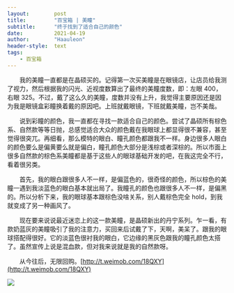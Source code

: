 ```yaml
---
layout:        post
title:         "百宝箱 | 美瞳"
subtitle:      "终于找到了适合自己的颜色"
date:          2021-04-19
author:        "Haauleon"
header-style:  text
tags:
    - 百宝箱
---
```


&emsp;&emsp;我的美瞳一直都是在晶硕买的。记得第一次买美瞳是在眼镜店，让店员给我测了视力，然后根据我的闪光、近视度数算出了最终的美瞳度数，即：左眼 400，右眼 325。不过，戴了这么久的美瞳，度数并没有上升，我觉得主要原因还是因为我是眼镜盒彩瞳换着戴的原因吧。上班就戴眼镜，下班就戴美瞳，岂不美哉。       

&emsp;&emsp;说到彩瞳的颜色，我一直都在寻找一款适合自己的颜色。尝试了晶硕所有棕色系、自然款等等日抛，总感觉适合大众的颜色戴在我眼球上都显得很不兼容，甚至觉得很突兀。再细看，那么模特的眼白、瞳孔颜色都跟我不一样。身边很多人眼白的颜色要么是偏黄要么就是偏白，瞳孔颜色大部分是浅棕或者深棕的。所以市面上很多自然款的棕色系美瞳都是基于这些人的眼球基础开发的吧，在我这完全不行，看着很另类。       

&emsp;&emsp;首先，我的眼白跟很多人不一样，是偏蓝色的，很奇怪的颜色，所以棕色的美瞳一遇到我淡蓝色的眼白基本就出局了。我瞳孔的颜色也跟很多人不一样，是偏黑的。所以分析下来，我的眼球基本跟棕色没啥关系，别人戴棕色完全 hold，到我就变成了另一种画风了。        

&emsp;&emsp;现在要来说说最近迷恋上的这一款美瞳，是晶硕新出的丹宁系列。乍一看，有款奶蓝灰的美瞳吸引了我的注意力，买回来后试戴了下，天啊，美呆了。跟我的眼球搭配得很好。它的淡蓝色很衬我的眼白，它边缘的黑灰色跟我的瞳孔颜色太搭了。虽然宣传上说是混血款，但对我来说就是我的自然款呀。        

&emsp;&emsp;从今往后，无限回购。[http://t.weimob.com/18QXY](http://t.weimob.com/18QXY)       

![](\haauleon\img\in-post\post-share\2021-04-19-share-meitong-1.png)